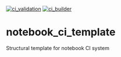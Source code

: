 [![ci_validation](https://github.com/TheRealZoidberg/demoTest/workflows/ci_validation/badge.svg)](https://github.com/TheRealZoidberg/demoTest/actions?query=workflow%3Aci_validation)
[![ci_builder](https://github.com/TheRealZoidberg/demoTest/workflows/Deploy_HTML/badge.svg)](https://github.com/TheRealZoidberg/demoTest/actions?query=workflow%3ADeploy_HTML)
# notebook_ci_template
Structural template for notebook CI system
